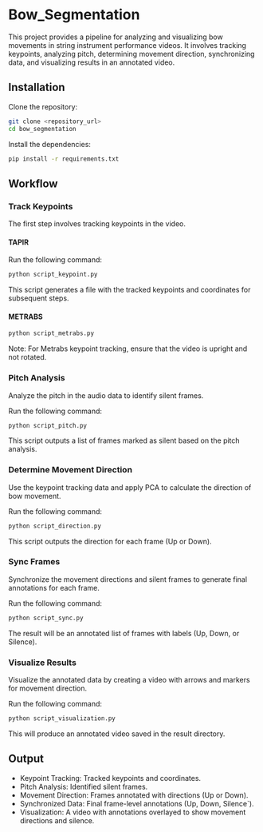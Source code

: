 # Bow_Segmentation

This project provides a pipeline for analyzing and visualizing bow movements in string instrument performance videos. It involves tracking keypoints, analyzing pitch, determining movement direction, synchronizing data, and visualizing results in an annotated video.

## Installation

Clone the repository:

```bash
git clone <repository_url>
cd bow_segmentation
```

Install the dependencies:

```bash
pip install -r requirements.txt
```

## Workflow

### Track Keypoints
The first step involves tracking keypoints in the video.

#### TAPIR
Run the following command:

```bash
python script_keypoint.py
```
This script generates a file with the tracked keypoints and coordinates for subsequent steps.

#### METRABS

```bash
python script_metrabs.py
```
Note: For Metrabs keypoint tracking, ensure that the video is upright and not rotated.

### Pitch Analysis
Analyze the pitch in the audio data to identify silent frames.

Run the following command:

```bash
python script_pitch.py
```
This script outputs a list of frames marked as silent based on the pitch analysis.

### Determine Movement Direction
Use the keypoint tracking data and apply PCA to calculate the direction of bow movement.

Run the following command:

```bash
python script_direction.py
```
This script outputs the direction for each frame (Up or Down).

### Sync Frames
Synchronize the movement directions and silent frames to generate final annotations for each frame.

Run the following command:

```bash
python script_sync.py
```
The result will be an annotated list of frames with labels (Up, Down, or Silence).

### Visualize Results
Visualize the annotated data by creating a video with arrows and markers for movement direction.

Run the following command:

```bash
python script_visualization.py
```
This will produce an annotated video saved in the result directory.

## Output
- Keypoint Tracking: Tracked keypoints and coordinates.
- Pitch Analysis: Identified silent frames.
- Movement Direction: Frames annotated with directions (Up or Down).
- Synchronized Data: Final frame-level annotations (Up, Down, Silence`).
- Visualization: A video with annotations overlayed to show movement directions and silence.

